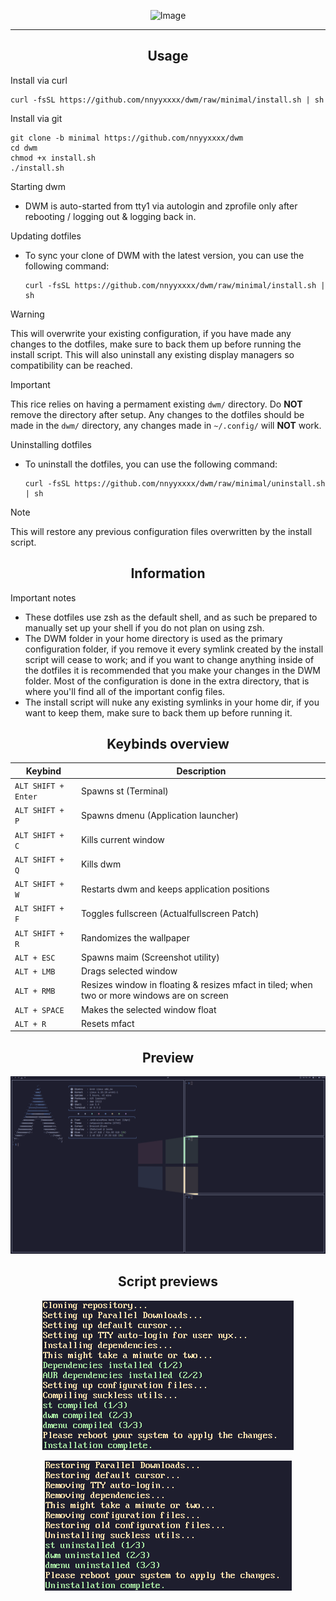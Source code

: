 <p align="center">
  <img src="https://i.imgur.com/ulTXhIp.png" alt="Image">
</p>

<hr>

<div align="center">
  <h2>Usage</h2>
</div>

Install via curl
  ```shell
  curl -fsSL https://github.com/nnyyxxxx/dwm/raw/minimal/install.sh | sh
  ```

Install via git
  ```shell
  git clone -b minimal https://github.com/nnyyxxxx/dwm
  cd dwm
  chmod +x install.sh
  ./install.sh
  ```

Starting dwm
- DWM is auto-started from tty1 via autologin and zprofile only after rebooting / logging out & logging back in.

Updating dotfiles
- To sync your clone of DWM with the latest version, you can use the following command:
  ```shell
  curl -fsSL https://github.com/nnyyxxxx/dwm/raw/minimal/install.sh | sh
  ```
> [!WARNING]  
> This will overwrite your existing configuration, if you have made any changes to the dotfiles, make sure to back them up before running the install script.
> This will also uninstall any existing display managers so compatibility can be reached.

> [!IMPORTANT]  
> This rice relies on having a permament existing ``dwm/`` directory. Do **NOT** remove the directory after setup.
> Any changes to the dotfiles should be made in the ``dwm/`` directory, any changes made in ``~/.config/`` will **NOT** work.

Uninstalling dotfiles
- To uninstall the dotfiles, you can use the following command:
  ```shell
  curl -fsSL https://github.com/nnyyxxxx/dwm/raw/minimal/uninstall.sh | sh
  ```
> [!NOTE]  
> This will restore any previous configuration files overwritten by the install script.

<div align="center">
  <h2>Information</h2>
</div>

Important notes
- These dotfiles use zsh as the default shell, and as such be prepared to manually set up your shell if you do not plan on using zsh.
- The DWM folder in your home directory is used as the primary configuration folder, if you remove it every symlink created by the install script will cease to work; and if you want to change anything inside of the dotfiles it is recommended that you make your changes in the DWM folder. Most of the configuration is done in the extra directory, that is where you'll find all of the important config files.
- The install script will nuke any existing symlinks in your home dir, if you want to keep them, make sure to back them up before running it.

<div align="center">
  <h2>Keybinds overview</h2>
</div>

| Keybind | Description |  
| --- | --- |  
| `ALT SHIFT + Enter` | Spawns st (Terminal) |  
| `ALT SHIFT + P` | Spawns dmenu (Application launcher) |  
| `ALT SHIFT + C` | Kills current window |  
| `ALT SHIFT + Q` | Kills dwm |  
| `ALT SHIFT + W` | Restarts dwm and keeps application positions |
| `ALT SHIFT + F` | Toggles fullscreen (Actualfullscreen Patch) |
| `ALT SHIFT + R` | Randomizes the wallpaper |
| `ALT + ESC` | Spawns maim (Screenshot utility) | 
| `ALT + LMB` | Drags selected window |
| `ALT + RMB` | Resizes window in floating & resizes mfact in tiled; when two or more windows are on screen |
| `ALT + SPACE` | Makes the selected window float |
| `ALT + R` | Resets mfact |

<div align="center">
  <h2>Preview</h2>
</div>

![PV](.github/images/preview.png)

<div align="center">
  <h2>Script previews</h2>
</div>

<p align="center">
  <img src=".github/images/previewScript.png" alt="Image">
</p>

<p align="center">
  <img src=".github/images/previewScript2.png" alt="Image">
</p>